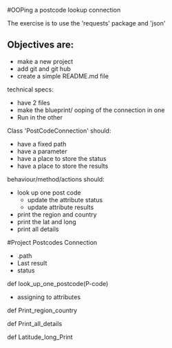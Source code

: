 
#OOPing a postcode lookup connection

The exercise is to use the 'requests' package and 'json'

## Objectives are:
- make a new project
- add git and git hub
- create a simple README.md file

technical specs:
- have 2 files
- make the blueprint/ ooping of the connection in one
- Run in the other

Class 'PostCodeConnection' should:
- have a fixed path
- have a parameter
- have a place to store the status
- have a place to store the results

behaviour/method/actions should:
- look up one post code
   - update the attribute status
   - update attribute results
- print the region and country
- print the lat and long
- print all details










#Project Postcodes Connection

- .path
- Last result
- status


def look_up_one_postcode(P-code)
- assigning to attributes

def Print_region_country

def Print_all_details

def Latitude_long_Print
